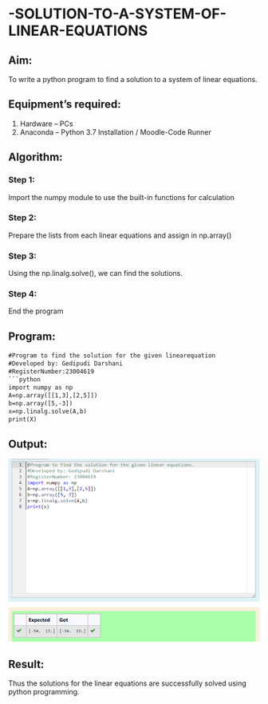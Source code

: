 # -SOLUTION-TO-A-SYSTEM-OF-LINEAR-EQUATIONS
## Aim:
To write a python program to find a solution to a system of linear equations.
## Equipment’s required:
1. 	Hardware – PCs
2. 	Anaconda – Python 3.7 Installation / Moodle-Code Runner
## Algorithm:
### Step 1: 
Import the numpy module to use the built-in functions for calculation
### Step 2: 
Prepare the lists from each linear equations and assign in np.array()
### Step 3: 
Using the np.linalg.solve(), we can find the solutions.
### Step 4: 
End the program
## Program:
``````
#Program to find the solution for the given linearequation                             
#Developed by: Gedipudi Darshani 
#RegisterNumber:23004619
```python
import numpy as np
A=np.array([[1,3],[2,5]])
b=np.array([5,-3])
x=np.linalg.solve(A,b)
print(X)
``````  
## Output:
![solution1](output1.png)
## Result: 
Thus the solutions for the linear equations are successfully solved using python programming.


